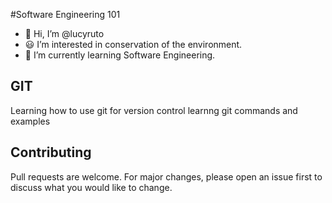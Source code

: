 #Software Engineering 101
- 👋 Hi, I’m @lucyruto
- 😃 I’m interested in conservation of the environment.
- 🧾 I’m currently learning Software Engineering.
## GIT
Learning how to use git for version control
learnng git commands and examples
## Contributing
Pull requests are welcome. For major changes, please open an issue first to discuss what you would like to change.
